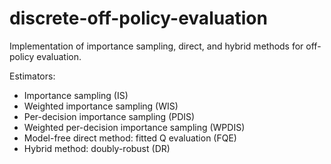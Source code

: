 # discrete-off-policy-evaluation
Implementation of importance sampling, direct, and hybrid methods for off-policy evaluation.

Estimators:
- Importance sampling (IS)
- Weighted importance sampling (WIS)
- Per-decision importance sampling (PDIS)
- Weighted per-decision importance sampling (WPDIS)
- Model-free direct method: fitted Q evaluation (FQE)
- Hybrid method: doubly-robust (DR)
